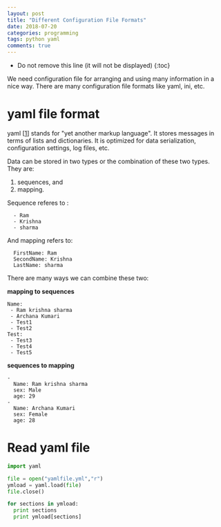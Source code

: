 ```yaml
---
layout: post
title: "Different Configuration File Formats"
date: 2018-07-20
categories: programming
tags: python yaml
comments: true
---
```

* Do not remove this line (it will not be displayed)
{:toc}

We need configuration file for arranging and using many information in a nice way. There are many configuration file formats like yaml, ini, etc.

# yaml file format
yaml [[1]] stands for "yet another markup language". It stores messages in terms of lists and dictionaries. It is optimized for data serialization, configuration settings, log files, etc.

Data can be stored in two types or the combination of these two types. They are:

1. sequences, and
2. mapping.

Sequence referes to :

```
  - Ram
  - Krishna
  - sharma
```

And mapping refers to:

```
  FirstName: Ram
  SecondName: Krishna
  LastName: sharma
```

There are many ways we can combine these two:


**mapping to sequences**


```
Name:
 - Ram krishna sharma
 - Archana Kumari
 - Test1
 - Test2
Test:
 - Test3
 - Test4
 - Test5
```


**sequences to mapping**


```
-
  Name: Ram krishna sharma
  sex: Male
  age: 29
-
  Name: Archana Kumari
  sex: Female
  age: 28
```

# Read yaml file

```python
import yaml

file = open("yamlfile.yml","r")
ymload = yaml.load(file)
file.close()

for sections in ymload:
  print sections
  print ymload[sections]
```


[1]: http://www.yaml.org/spec/history/2001-12-10.html


